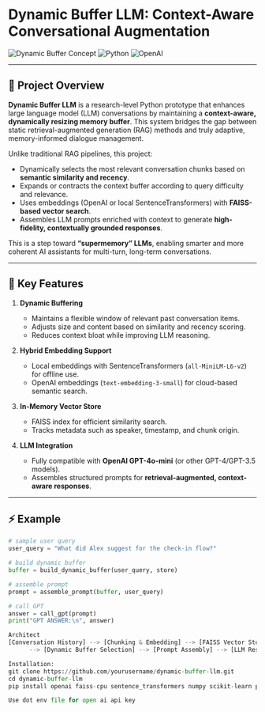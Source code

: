 # Dynamic Buffer LLM: Context-Aware Conversational Augmentation

![Dynamic Buffer Concept](https://img.shields.io/badge/status-experimental-orange) ![Python](https://img.shields.io/badge/python-3.11-blue) ![OpenAI](https://img.shields.io/badge/OpenAI-GPT4o--mini-green)

---

## 🚀 Project Overview

**Dynamic Buffer LLM** is a research-level Python prototype that enhances large language model (LLM) conversations by maintaining a **context-aware, dynamically resizing memory buffer**. This system bridges the gap between static retrieval-augmented generation (RAG) methods and truly adaptive, memory-informed dialogue management.

Unlike traditional RAG pipelines, this project:

- Dynamically selects the most relevant conversation chunks based on **semantic similarity and recency**.
- Expands or contracts the context buffer according to query difficulty and relevance.
- Uses embeddings (OpenAI or local SentenceTransformers) with **FAISS-based vector search**.
- Assembles LLM prompts enriched with context to generate **high-fidelity, contextually grounded responses**.

This is a step toward **“supermemory” LLMs**, enabling smarter and more coherent AI assistants for multi-turn, long-term conversations.

---

## 🧠 Key Features

1. **Dynamic Buffering**
   - Maintains a flexible window of relevant past conversation items.
   - Adjusts size and content based on similarity and recency scoring.
   - Reduces context bloat while improving LLM reasoning.

2. **Hybrid Embedding Support**
   - Local embeddings with SentenceTransformers (`all-MiniLM-L6-v2`) for offline use.
   - OpenAI embeddings (`text-embedding-3-small`) for cloud-based semantic search.

3. **In-Memory Vector Store**
   - FAISS index for efficient similarity search.
   - Tracks metadata such as speaker, timestamp, and chunk origin.

4. **LLM Integration**
   - Fully compatible with **OpenAI GPT-4o-mini** (or other GPT-4/GPT-3.5 models).
   - Assembles structured prompts for **retrieval-augmented, context-aware responses**.

---

## ⚡ Example

```python
# sample user query
user_query = "What did Alex suggest for the check-in flow?"

# build dynamic buffer
buffer = build_dynamic_buffer(user_query, store)

# assemble prompt
prompt = assemble_prompt(buffer, user_query)

# call GPT
answer = call_gpt(prompt)
print("GPT ANSWER:\n", answer)

Architect 
[Conversation History] --> [Chunking & Embedding] --> [FAISS Vector Store] 
      --> [Dynamic Buffer Selection] --> [Prompt Assembly] --> [LLM Response]

Installation:
git clone https://github.com/yourusername/dynamic-buffer-llm.git
cd dynamic-buffer-llm
pip install openai faiss-cpu sentence_transformers numpy scikit-learn python-dotenv   

Use dot env file for open ai api key

